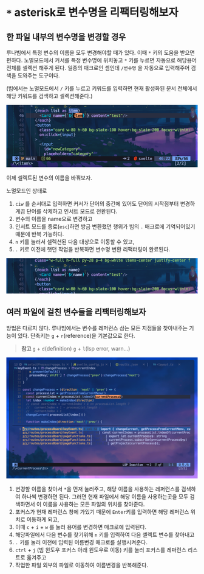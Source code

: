# `*` asterisk로 변수명을 리팩터링해보자
## 한 파일 내부의 변수명을 변경할 경우

루나빔에서 특정 변수의 이름을 모두 변경해야할 때가 있다.
이때 `*` 키의 도움을 받으면 편하다. 노멀모드에서 커서를 특정 변수명에 위치놓고 `*`
키를 누르면 자동으로 해당용어 전체를 셀렉션 해주게 된다. 일종의 매크로인 셈인데 `/변수명` 을 자동으로 입력해주어 검색을 도와주는 도구이다.

(빔에서는 노멀모드에서 `/` 키를 누르고 키워드를 입력하면 현재 활성화된 문서 전체에서 해당 키워드를 검색하고 셀렉션해준다.)

![멀티 셀렉션](./asterisk_refactoring1.png)

이제 셀렉트된 변수의 이름을 바꿔보자.

노멀모드인 상태로 
1. `ciw` 를 순서대로 입력하면 
   커서가 단어의 중간에 있어도 단어의 시작점부터 변경하게끔 단어를 삭제하고 인서트 모드로 전환된다. 
2. 변수의 이름을 name으로 변경하고 
3. 인서트 모드를 종료(`esc`)하면 
   방금 변환했던 행위가 빔의 `.` 매크로에 기억되어있기 때문에 반복 가능하다.
4. `n` 키를 눌러서 셀렉션된 다음 대상으로 이동할 수 있고, 
5. `.` 키로 이전에 햇던 작업을 반복하면 변수명 변환 리팩터링이 완료된다.

![변수명 리팩터링 결과](./asterisk_refactoring2.png)


## 여러 파일에 걸친 변수들을 리팩터링해보자

방법은 다르지 않다. 루나빔에서는 변수를 레퍼런스 삼는 모든 지점들을 찾아내주는 기능이 있다. 단축키는 `g` + `r`(reference)을 기본값으로 한다. 

> **참고** 
> `g` + `d`(definition)
> `g` + `l`(lsp error, warn...)


![글로벌 이름변경](./asterisk_refactoring3.png)

1. 변경할 이름을 찾아서 `*`을 먼저 눌러주고, 
   해당 이름을 사용하는 레퍼런스를 검색하여 하나씩 변경하면 된다. 그러면 현재 파일에서 해당 이름을 사용하는곳을 모두 검색하면서 이 이름을 사용하는 모든 파일의 위치를 찾아준다. 
2. 포커스가 현재 레퍼런스 창에 가있기 때문에 `Enter`키를 입력하면 해당 레퍼런스 위치로 이동하게 되고, 
3. 이때 `c` + `i` + `w` 를 눌러 용어를 변경하면 매크로에 입력된다. 
4. 해당파일에서 다음 변수를 찾기위해 `n` 키를 입력하여 다음 셀렉트 변수를 찾아내고 
5. `.` 키를 눌러 이전에 입력된 이름변경 매크로를 실행시켜준다.
6. `ctrl` + `j` (빔 윈도우 포커스 아래 윈도우로 이동) 키를 눌러 포커스를 레퍼런스 리스트로 옮겨주고
7. 작업한 파일 외부의 파일로 이동하여 이름변경을 반복해준다.


